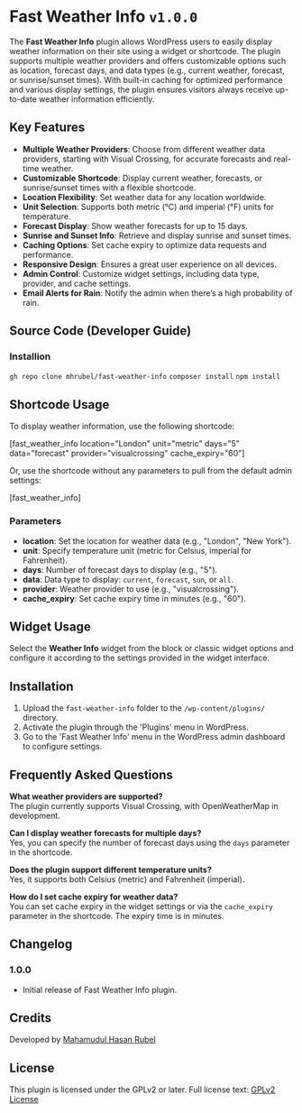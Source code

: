 # Fast Weather Info `v1.0.0`

The **Fast Weather Info** plugin allows WordPress users to easily display weather information on their site using a widget or shortcode. The plugin supports multiple weather providers and offers customizable options such as location, forecast days, and data types (e.g., current weather, forecast, or sunrise/sunset times). With built-in caching for optimized performance and various display settings, the plugin ensures visitors always receive up-to-date weather information efficiently.

## Key Features

- **Multiple Weather Providers**: Choose from different weather data providers, starting with Visual Crossing, for accurate forecasts and real-time weather.
- **Customizable Shortcode**: Display current weather, forecasts, or sunrise/sunset times with a flexible shortcode.
- **Location Flexibility**: Set weather data for any location worldwide.
- **Unit Selection**: Supports both metric (°C) and imperial (°F) units for temperature.
- **Forecast Display**: Show weather forecasts for up to 15 days.
- **Sunrise and Sunset Info**: Retrieve and display sunrise and sunset times.
- **Caching Options**: Set cache expiry to optimize data requests and performance.
- **Responsive Design**: Ensures a great user experience on all devices.
- **Admin Control**: Customize widget settings, including data type, provider, and cache settings.
- **Email Alerts for Rain**: Notify the admin when there’s a high probability of rain.

## Source Code (Developer Guide)

### Installion

`gh repo clone mhrubel/fast-weather-info`
`composer install`
`npm install`

## Shortcode Usage

To display weather information, use the following shortcode:

[fast_weather_info location="London" unit="metric" days="5" data="forecast" provider="visualcrossing" cache_expiry="60"]

Or, use the shortcode without any parameters to pull from the default admin settings:

[fast_weather_info]

### Parameters

- **location**: Set the location for weather data (e.g., "London", "New York").
- **unit**: Specify temperature unit (metric for Celsius, imperial for Fahrenheit).
- **days**: Number of forecast days to display (e.g., "5").
- **data**: Data type to display: `current`, `forecast`, `sun`, or `all`.
- **provider**: Weather provider to use (e.g., "visualcrossing").
- **cache_expiry**: Set cache expiry time in minutes (e.g., "60").

## Widget Usage

Select the **Weather Info** widget from the block or classic widget options and configure it according to the settings provided in the widget interface.

## Installation

1. Upload the `fast-weather-info` folder to the `/wp-content/plugins/` directory.
2. Activate the plugin through the 'Plugins' menu in WordPress.
3. Go to the 'Fast Weather Info' menu in the WordPress admin dashboard to configure settings.

## Frequently Asked Questions

**What weather providers are supported?**  
The plugin currently supports Visual Crossing, with OpenWeatherMap in development.

**Can I display weather forecasts for multiple days?**  
Yes, you can specify the number of forecast days using the `days` parameter in the shortcode.

**Does the plugin support different temperature units?**  
Yes, it supports both Celsius (metric) and Fahrenheit (imperial).

**How do I set cache expiry for weather data?**  
You can set cache expiry in the widget settings or via the `cache_expiry` parameter in the shortcode. The expiry time is in minutes.

## Changelog

### 1.0.0

* Initial release of Fast Weather Info plugin.

## Credits

Developed by [Mahamudul Hasan Rubel](https://mhr.ractstudio.com/)

## License

This plugin is licensed under the GPLv2 or later. Full license text: [GPLv2 License](https://www.gnu.org/licenses/gpl-2.0.html)
